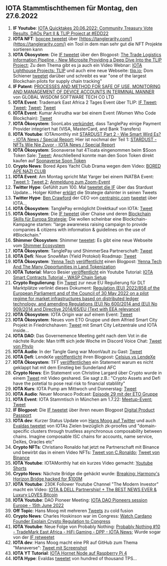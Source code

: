 ## IOTA Stammtischthemen für Montag, den 27.6.2022

1. **IF Youtube**: [IOTA Quicktakes 20.06.2022: Community Treasury Vote Results, DAOs Part II & TLIP Project at #EDD22](https://www.youtube.com/watch?v=q6c5tuT635s)
2. **IOTA NFT**: [boxcee tweetet](https://twitter.com/Moe4x4/status/1538946083723804673?s=20&t=brXgLyWnmwZFoWYoojPF6g) über [https://tanglerarity.com/](https://tanglerarity.com/) ein Tool in dem man sehr gut die NFT Projekte sortieren kann
3. **IOTA Ökosystem**: Die [IF tweetet](https://twitter.com/iota/status/1538905441333297154?s=20&t=brXgLyWnmwZFoWYoojPF6g) über den Blogpost: [The Trade Logistics Information Pipeline - New Microsite Providing a Deep Dive Into the TLIP Project](https://blog.iota.org/tlip-website/); Zu dem Thema gibt es ja auch ein Video Webnar: [IOTA Lighthouse Projects: TLIP](https://www.youtube.com/watch?v=v77Qnssyh-8&feature=youtu.be) und auch eine neue Webseite: [tlip.io](http://www.tlip.io/); Dom Schiener [tweetet](https://twitter.com/DomSchiener/status/1538974682946338817?s=20&t=brXgLyWnmwZFoWYoojPF6g) darüber und schreibt es war "one of the largest Blockchain pilots for supply chain tracking"
4. **IF Patent**: [PROCESSES AND METHOD FOR SAFE OF USE, MONITORING AND MANAGEMENT OF DEVICE ACCOUNTS IN TERMINAL MANNER](https://worldwide.espacenet.com/patent/search/family/081942005/publication/US2022191201A1?q=pn%3DUS2022191201A1) von 
GLOBAL WISDOM SOFTWARE TECH CO LTD
5. **IOTA Event**: Trademark East Africa 2 Tages Event über TLIP: [IF Tweet](https://twitter.com/iota/status/1538905444370075652?s=20&t=brXgLyWnmwZFoWYoojPF6g); [Tweet](https://twitter.com/TradeMarkEastA/status/1534807582405234689?s=20&t=brXgLyWnmwZFoWYoojPF6g); [Tweet](https://twitter.com/TradeMarkEastA/status/1539219810311098368?s=20&t=brXgLyWnmwZFoWYoojPF6g); [Tweet](https://twitter.com/TradeMarkEastA/status/1539235713211846656?s=20&t=brXgLyWnmwZFoWYoojPF6g)
6. **IOTA Event**: Kumar Anirudha war bei einem Event (Women Who Code Blockchain): [Tweet](https://twitter.com/kranirudha/status/1538872281740775426?s=20&t=brXgLyWnmwZFoWYoojPF6g)
7. **IOTA Ökosystem**: SoonLabs [verkündet](https://twitter.com/soon_labs/status/1539109952131895296?s=20&t=brXgLyWnmwZFoWYoojPF6g), dass TanglePay einige Payment Provider integriert hat (VISA, MasterCard, and Bank Transfers)
8. **IOTA Youtube**: IOTAmonthly mit [STARDUST Part 2 - Wie Smart Wird Es? - IOTA News / Special Report](https://www.youtube.com/watch?v=xoKexUjRSSE); Hier ist nochmal der Teil 1: [STARDUST - NFTs Wie Nie Zuvor - IOTA News / Special Report](https://www.youtube.com/watch?v=NX6ZY6I-WPk)
9. **IOTA Ökosystem**: Soonaverse hat 4Tioata eingenommen beim $Soon Token Sale: [Tweet](https://twitter.com/soon_labs/status/1539277242479521793?s=20&t=WEZ7Qf5Xo7pGPRavYRR20g); Anschließend konnte man den Soon Token direkt kaufen auf [Soonaverse Soon Token](https://soonaverse.com/token/0x9600b5afbb84f15e0d4c0f90ea60b2b8d7bd0f1e/trade)
10. **Crypto News**: Bored Apes Yacht Club Drama wegen dem Video: [BORED APE NAZI CLUB](https://www.youtube.com/watch?v=XpH3O6mnZvw)
11. **IOTA Event**: Am Montag spricht Mat Yarger bei einem INATBA Event: [Tweet 1](https://twitter.com/INATBA_org/status/1539214469905235970?s=20&t=WEZ7Qf5Xo7pGPRavYRR20g); [Tweet 2](https://twitter.com/iota/status/1540243331787137027?s=20&t=baCZCmMxZXN_vfx8ZYyvzg); [Anmeldung zum Zoom-Event](https://us02web.zoom.us/meeting/register/tZAsf-yurTwoHtLRduU_gbaG2uuH1tnq4bpm)
12. **Twitter Hype**: Gefühlt zum 100. Mal [tweetet die IF](https://twitter.com/iota/status/1539337366804082689?s=20&t=WEZ7Qf5Xo7pGPRavYRR20g) über das Stardust Update... Holger Köther [erklärt](https://twitter.com/HolgerKoether/status/1539866574403866624?s=20&t=tzk4nUzjdFWzezaSE-2gxQ) die Strategie dahinter in seinen Tweets
13. **Twitter Hype**: [Ben Crawford](https://twitter.com/_BenCrawford_) der CEO von [centralnic.com](centralnic.com) [tweetet](https://twitter.com/_BenCrawford_/status/1539291558951919623?s=20&t=0ks7SMMPlzy6i-vKg7ELfQ) über IOTA...
14. **IOTA Ökosystem**: TanglePay ermöglicht Direktkauf von IOTA: [Tweet](https://twitter.com/tanglepaycom/status/1539498000057536512?s=20&t=NiOuqz_KWWGJJhNLYLjrSQ)
15. **IOTA Ökosystem**: Die [IF tweetet](https://twitter.com/iota/status/1539518569104429061?s=20&t=NiOuqz_KWWGJJhNLYLjrSQ) über Chaise und deren [Blockchain Skills für Europa Strategie](https://chaise-blockchainskills.eu/wp-content/uploads/2022/05/CHAISE-European-Blockchain-Skills-Strategy.pdf); Die wollen scheinbar eine Blockchain-Kampagne starten: "large awareness raising campaign to provide companies & citizens with information & guidelines on the use of #Blockchain." 
16. **Shimmer Ökosystem**: Shimmer [tweetet](https://twitter.com/shimmernet/status/1539548778138673153?s=20&t=NiOuqz_KWWGJJhNLYLjrSQ): Es gibt eine neue Webseite vom [Shimmer Ecosystem](https://shimmer.network/ecosystem)
17. **IOTA Ökosystem**: TanglePay und ShimmerSea Partnerschaft: [Tweet](https://twitter.com/ShimmerSeaDEX/status/1539850741031923713?s=20&t=MctRlXfi89ylQH17ikyVDQ)
18. **IOTA Defi**: Neue SnowMan (Yield Protokol) Roadmap: [Tweet](https://twitter.com/SnowMan_Finance/status/1539452098773159936?s=20&t=MctRlXfi89ylQH17ikyVDQ)
19. **IOTA Ökosystem**: [Yenna Tech](https://twitter.com/YennaTech) [veröffentlicht](https://twitter.com/YennaTech/status/1539634071390658561?s=20&t=MctRlXfi89ylQH17ikyVDQ) einen Blogpost: [Yenna Tech And The Many Opportunities in Land Tokenization](https://insight.openexo.com/land-tokenisation-providing-agricultural-business-opportunities-thru-yenna-tech/?utm_content=212404391&utm_medium=social&utm_source=twitter&hss_channel=tw-960895245343916032)
20. **IOTA Tutorial**: Marco Besier [veröffentlicht](https://twitter.com/marcobesier/status/1539704597438152705?s=20&t=MctRlXfi89ylQH17ikyVDQ) ein Youtube Tutorial: [IOTA Smart Contracts Tutorial - WASP Chain Setup](https://www.youtube.com/watch?v=3mLpV_neB6I)
21. **Crypto Regulierung**: Ein [Tweet](https://twitter.com/paddi_hansen/status/1539526861004296192?s=20&t=FYGVguXzSkbxzIf8vAU5hA) zur neue EU Regulierung für DLT Marktplätze verlinkt dieses Dokument: [Regulation (EU) 2022/858 of the European Parliament and of the Council of 30 May 2022 on a pilot regime for market infrastructures based on distributed ledger technology, and amending Regulations (EU) No 600/2014 and (EU) No 909/2014 and Directive 2014/65/EU (Text with EEA relevance)](https://eur-lex.europa.eu/legal-content/EN/TXT/?uri=uriserv:OJ.L_.2022.151.01.0001.01.ENG) 
22. **IOTA Ökosystem**: IOTA Origin war auf einem Event: [Tweet](https://twitter.com/origin_iota/status/1539566393347153921?s=20&t=FYGVguXzSkbxzIf8vAU5hA)
23. **IOTA Ökosystem**: Neues vom ETO Gruppe und dem Alfried Smart City Projekt in Friedrichshaven: [Tweet](https://twitter.com/BenBoenisch/status/1539605805560905729?s=20&t=FYGVguXzSkbxzIf8vAU5hA) mit Smart City Leitzentrale und IOTA inside...
24. **IOTA DAO**: Das Governemence Meeting geht nach dem Vot in die nächste Runde: Man trifft sich jede Woche im Discord Voice Chat: [Tweet von Phylo](https://twitter.com/PhyloIota/status/1539598022954594304?s=20&t=FYGVguXzSkbxzIf8vAU5hA)
25. **IOTA Audio**: In der Tangle Gang war MoonVault zu Gast: [Tweet](https://twitter.com/GangTangleTalk/status/1539860580059824128?s=20&t=w0PT8nL7cKPgPM0psaNhRQ)
26. **IOTA Defi**: LendeXe [veröffentlicht](https://twitter.com/LendeXeFinance/status/1539717095784681473?s=20&t=FYGVguXzSkbxzIf8vAU5hA) ihren Blogpost: [Celsius vs LendeXe](https://medium.com/@LendeXeFinance/celsius-vs-lendexe-1e2a7c927656)
27. **IOTA Ökosystem**: TFT [veröffentlichen](https://twitter.com/TheFansTogether/status/1539594118292279297?s=20&t=w0PT8nL7cKPgPM0psaNhRQ) ein Statement warum es nicht geklappt hat mit dem Einstieg bei Sunderland AFC 
28. **Crypto News**: Ein Statement von Christine Largard über Crypto wurde in einem [Tweet](https://twitter.com/paddi_hansen/status/1539284201052200963?s=20&t=FYGVguXzSkbxzIf8vAU5hA) mit Video geshared. Sie sagt z.B.: "Crypto Assets and Defi have the potetial to pose real risk to financial stablility"
29. **IOTA Kurs**: IOTA Pump am Mittwoch und Donnerstag: [Tweet](https://twitter.com/Vrom14286662/status/1539894785267351552?s=20&t=FYGVguXzSkbxzIf8vAU5hA)
30. **IOTA Audio**: Neuer Moonaco Podcast: [Episode 29 mit der ETO Gruppe](https://open.spotify.com/episode/3iVNT2BOefuZTorW3quxtO?si=mU5wq7nBQ02vYvSe2KD40A&nd=1)
31. **IOTA Event**: IOTA Stammtisch in München am 1.7.22: [Meetup-Event](https://www.meetup.com/de-DE/iota-muc/events/rjcftsydckbcb/); [Tweet](https://twitter.com/IotaMunchen/status/1539941500334866440?s=20&t=4WRPdrAcboEZfAOvgMMwHA)
32. **IF Blogpost**: Die [IF tweetet](https://twitter.com/iota/status/1539956459445927937?s=20&t=4WRPdrAcboEZfAOvgMMwHA) über ihren neuen Blogpost [Digital Product Passport](https://blog.iota.org/digital-product-passport/)
33. **IOTA dev**: Kurzer Status Update von [Hans Moog auf Twitter](https://twitter.com/hus_qy/status/1540097853158219778?s=20&t=tzk4nUzjdFWzezaSE-2gxQ) und auch [Evaldas tweetet](https://twitter.com/lunfardo314/status/1540156396351913986?s=20&t=tzk4nUzjdFWzezaSE-2gxQ) von IOTAs Zielen bwzüglich zk-proofes und "domain-specific clusters through trustless asynchronous composability between chains. Imagine composable ISC chains for accounts,  name service, DeXes, Oracles etc"
34. **Crypto NFTs**: Christiano Ronaldo hat jetzt ne Partnerschaft mit Binance und bewirbt das in einem Video NFTs: [Tweet von C.Ronaldo](https://twitter.com/Cristiano/status/1539972040291061765?s=20&t=tzk4nUzjdFWzezaSE-2gxQ); [Tweet von Binance](https://twitter.com/binance/status/1539969367726620674?s=20&t=tzk4nUzjdFWzezaSE-2gxQ)
35. **IOTA Youtube**: IOTAMonthly hat ein kurzes Video gemacht: [Youtube Shorts](https://www.youtube.com/shorts/d2aZ6jkpTrg)
36. **Crypto News**: Nächste Bridge die gehäckt wurde: [Breaking: Harmony's Horizon Bridge hacked for $100M
](https://cointelegraph.com/news/breaking-harmony-one-s-horizon-bridge-hacked-for-100m)
37. **IOTA Youtube**: 230K Follower Youtube Channel "The Modern Investor" macht ein Video: [IOTA & DELL Partnership! + The BEST NEWS EVER & Luxury LOVES Bitcoin](https://www.youtube.com/watch?v=UULTlrQlHL4)
38. **IOTA Youtube**: DAO Pioneer Meeting: [IOTA DAO Pioneers session Europe - 15th June 2022](https://www.youtube.com/watch?v=kY3WefFpvO4)
39. **Off Topic**: Hans Moog mit mehreren [Tweets](https://twitter.com/hus_qy/status/1540107189481873408?s=20&t=tDgTmZQvfFcMxq7Zpkd5kw) zu cold fusion
40. **Crypto News**: Charles Hoskinson war im Congress: [Watch Cardano Founder Explain Crypto Regulation to Congress](https://www.youtube.com/watch?v=gvHbUlX0164)
41. **IOTA Youtube**: Neue Folge von Probably Nothing: [Probably Nothing #10 - TradeMark East Africa - HiFi Gaming - DPP - IOTA News](https://www.youtube.com/watch?v=Df5Tn8qb1t4); Wurde sogar von der [IF retweetet](https://twitter.com/iota/status/1540299817150283777?s=20&t=XkeYAyF9IDv6Tq2wGvtVcg)
42. **IOTA dev**: Hans Moog macht eine PR auf GitHub zum Thema "Manaverse": [Tweet mit Screenshot](https://twitter.com/unseriouscandle/status/1540325957072031744?s=20&t=baCZCmMxZXN_vfx8ZYyvzg)
43. **IOTA YT Tutorial**: [IOTA Hornet Node auf Raspberry Pi 4](https://www.iota-technik.de/videos/iota-hornet-node-auf-raspberry-pi-4.html)
44. **IOTA Hype**: Evaldas [tweetet](https://twitter.com/lunfardo314/status/1540243014534283269?s=20&t=tzk4nUzjdFWzezaSE-2gxQ) von hundred of thousand TPS...

